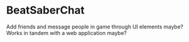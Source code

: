 # BeatSaberChat
 Add friends and message people in game through UI elements maybe? Works in tandem with a web application maybe?
